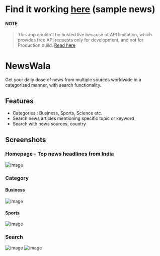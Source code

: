 # Find it working [here](https://namannn.github.io/NewsWala/) (sample news)

#### NOTE
> This app couldn't be hosted live because of API limitation, which provides free API requests only for development, and not for Production build. [Read here](https://newsapi.org/terms#:~:text=News%20API%20provides%20a%20special%20Developer%20plan%20at%20no%20charge%20for%20new%20users%20of%20the%20Service.%20The%20Developer%20plan%20may%20be%20used%20for%20development%20and%20testing%20in%20a%20development%20environment%20only%2C%20and%20cannot%20be%20used%20in%20a%20staging%20or%20production%20environment%20(including%20internally).)

# NewsWala
Get your daily dose of news from multiple sources worldwide in a categorised manner, with search functionality.

## Features
- Categories : Business, Sports, Science etc. 
- Search news articles mentioning specific topic or keyword
- Search with news sources, country

## Screenshots

### Homepage - Top news headlines from India
![image](https://user-images.githubusercontent.com/46934223/152370370-0711735b-62fe-4ce3-9962-03a4c3f98d85.png)


### Category
#### Business
![image](https://user-images.githubusercontent.com/46934223/152368562-b48cd730-7682-4054-b908-c8a5160c541e.png) 

#### Sports 
![image](https://user-images.githubusercontent.com/46934223/152368967-a6d22661-efb4-41c1-b8cc-7c005ca88a6e.png)

### Search
![image](https://user-images.githubusercontent.com/46934223/152369217-4c4444fb-355f-4dca-98fe-00878480bbd2.png)
![image](https://user-images.githubusercontent.com/46934223/152369669-faa06bd6-685b-4aad-bf7a-0805175d82e8.png)

